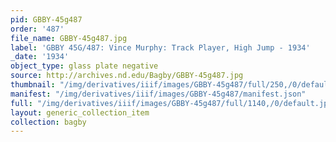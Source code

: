 ```yaml
---
pid: GBBY-45g487
order: '487'
file_name: GBBY-45g487.jpg
label: 'GBBY 45G/487: Vince Murphy: Track Player, High Jump - 1934'
_date: '1934'
object_type: glass plate negative
source: http://archives.nd.edu/Bagby/GBBY-45g487.jpg
thumbnail: "/img/derivatives/iiif/images/GBBY-45g487/full/250,/0/default.jpg"
manifest: "/img/derivatives/iiif/images/GBBY-45g487/manifest.json"
full: "/img/derivatives/iiif/images/GBBY-45g487/full/1140,/0/default.jpg"
layout: generic_collection_item
collection: bagby
---
```

